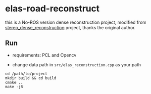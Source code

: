 # elas-road-reconstruct
this is a No-ROS version dense reconstruction project, modified from [stereo_dense_reconstruction](https://github.com/umass-amrl/stereo_dense_reconstruction) project, thanks the original author.

## Run
* requirements: PCL and Opencv

* change data path in `src/elas_reconstruction.cpp` as your path

```shell
cd /path/to/project
mkdir build && cd build
cmake ..
make -j8
```
